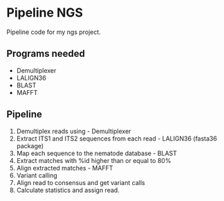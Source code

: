 # Pipeline NGS
Pipeline code for my ngs project.

## Programs needed

- Demultiplexer
- LALIGN36
- BLAST
- MAFFT

## Pipeline

1. Demultiplex reads using - Demultiplexer
2. Extract ITS1 and ITS2 sequences from each read - LALIGN36 (fasta36 package)
3. Map each sequence to the nematode database - BLAST
4. Extract matches with %id higher than or equal to 80%
5. Align extracted matches - MAFFT
6. Variant calling
7. Align read to consensus and get variant calls
8. Calculate statistics and assign read.
